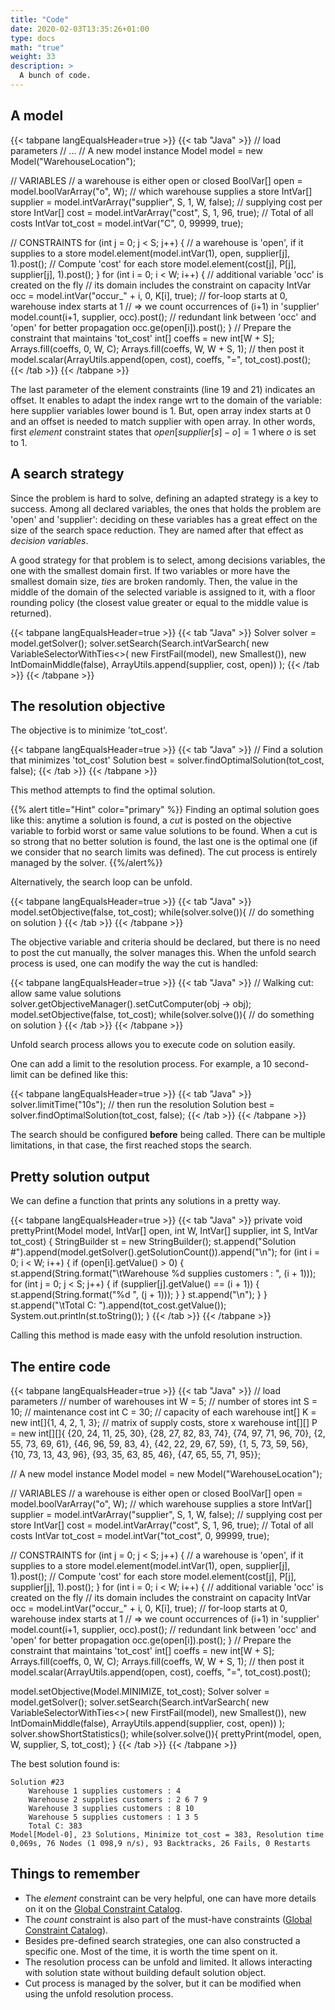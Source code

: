 ```yaml
---
title: "Code"
date: 2020-02-03T13:35:26+01:00
type: docs
math: "true"
weight: 33
description: >
  A bunch of code.
---
```


A model
-------

{{< tabpane langEqualsHeader=true >}} 
{{< tab "Java" >}}
// load parameters
// ...
// A new model instance
Model model = new Model("WarehouseLocation");

// VARIABLES
// a warehouse is either open or closed
BoolVar[] open = model.boolVarArray("o", W);
// which warehouse supplies a store
IntVar[] supplier = model.intVarArray("supplier", S, 1, W, false);
// supplying cost per store
IntVar[] cost = model.intVarArray("cost", S, 1, 96, true);
// Total of all costs
IntVar tot_cost = model.intVar("C", 0, 99999, true);

// CONSTRAINTS
for (int j = 0; j < S; j++) {
    // a warehouse is 'open', if it supplies to a store
    model.element(model.intVar(1), open, supplier[j], 1).post();
    // Compute 'cost' for each store
    model.element(cost[j], P[j], supplier[j], 1).post();
}
for (int i = 0; i < W; i++) {
    // additional variable 'occ' is created on the fly
    // its domain includes the constraint on capacity
    IntVar occ = model.intVar("occur_" + i, 0, K[i], true);
    // for-loop starts at 0, warehouse index starts at 1
    // => we count occurrences of (i+1) in 'supplier'
    model.count(i+1, supplier, occ).post();
    // redundant link between 'occ' and 'open' for better propagation
    occ.ge(open[i]).post();
}
// Prepare the constraint that maintains 'tot_cost'
int[] coeffs = new int[W + S];
Arrays.fill(coeffs, 0, W, C);
Arrays.fill(coeffs, W, W + S, 1);
// then post it
model.scalar(ArrayUtils.append(open, cost), coeffs, "=", tot_cost).post();
{{< /tab >}}
{{< /tabpane >}}

The last parameter of the element constraints (line 19 and 21) indicates
an offset. It enables to adapt the index range wrt to the domain of the
variable: here supplier variables lower bound is 1. But, open array
index starts at 0 and an offset is needed to match supplier with open
array. In other words, first *element* constraint states that
$open[supplier[s] - o] = 1$ where $o$ is set to 1.

A search strategy
-----------------

Since the problem is hard to solve, defining an adapted strategy is a
key to success. Among all declared variables, the ones that holds the
problem are 'open' and 'supplier': deciding on these variables has a
great effect on the size of the search space reduction. They are named
after that effect as *decision variables*.

A good strategy for that problem is to select, among decisions
variables, the one with the smallest domain first. If two variables or
more have the smallest domain size, *ties* are broken randomly. Then,
the value in the middle of the domain of the selected variable is
assigned to it, with a floor rounding policy (the closest value greater
or equal to the middle value is returned).

{{< tabpane langEqualsHeader=true >}} 
{{< tab "Java" >}}
Solver solver = model.getSolver();
solver.setSearch(Search.intVarSearch(
    new VariableSelectorWithTies<>(
        new FirstFail(model),
        new Smallest()),
    new IntDomainMiddle(false),
    ArrayUtils.append(supplier, cost, open))
);
{{< /tab >}}
{{< /tabpane >}}

The resolution objective
------------------------

The objective is to minimize 'tot\_cost'.

{{< tabpane langEqualsHeader=true >}} 
{{< tab "Java" >}}
// Find a solution that minimizes 'tot_cost'
Solution best = solver.findOptimalSolution(tot_cost, false);
{{< /tab >}}
{{< /tabpane >}}

This method attempts to find the optimal solution.

{{% alert title="Hint" color="primary" %}}
Finding an optimal solution goes like this: anytime a solution is
found, a *cut* is posted on the objective variable to forbid worst or
same value solutions to be found. When a cut is so strong that no
better solution is found, the last one is the optimal one (if we
consider that no search limits was defined). The cut process is
entirely managed by the solver.
{{%/alert%}}

Alternatively, the search loop can be unfold.

{{< tabpane langEqualsHeader=true >}} 
{{< tab "Java" >}}
model.setObjective(false, tot_cost);
while(solver.solve()){
    // do something on solution
}
{{< /tab >}}
{{< /tabpane >}}

The objective variable and criteria should be declared, but there is no
need to post the cut manually, the solver manages this. When the unfold
search process is used, one can modify the way the cut is handled:

{{< tabpane langEqualsHeader=true >}} 
{{< tab "Java" >}}
// Walking cut: allow same value solutions
solver.getObjectiveManager().<Integer>setCutComputer(obj -> obj);
model.setObjective(false, tot_cost);
while(solver.solve()){
    // do something on solution
}
{{< /tab >}}
{{< /tabpane >}}

Unfold search process allows you to execute code on solution easily.

One can add a limit to the resolution process. For example, a 10
second-limit can be defined like this:

{{< tabpane langEqualsHeader=true >}} 
{{< tab "Java" >}}
solver.limitTime("10s");
// then run the resolution
Solution best = solver.findOptimalSolution(tot_cost, false);
{{< /tab >}}
{{< /tabpane >}}

The search should be configured **before** being called. There can be
multiple limitations, in that case, the first reached stops the search.

Pretty solution output
----------------------

We can define a function that prints any solutions in a pretty way.

{{< tabpane langEqualsHeader=true >}} 
{{< tab "Java" >}}
private void prettyPrint(Model model, IntVar[] open, int W, IntVar[] supplier, int S, IntVar tot_cost) {
    StringBuilder st = new StringBuilder();
    st.append("Solution #").append(model.getSolver().getSolutionCount()).append("\n");
    for (int i = 0; i < W; i++) {
        if (open[i].getValue() > 0) {
            st.append(String.format("\tWarehouse %d supplies customers : ", (i + 1)));
            for (int j = 0; j < S; j++) {
                if (supplier[j].getValue() == (i + 1)) {
                    st.append(String.format("%d ", (j + 1)));
                }
            }
            st.append("\n");
        }
    }
    st.append("\tTotal C: ").append(tot_cost.getValue());
    System.out.println(st.toString());
}
{{< /tab >}}
{{< /tabpane >}}

Calling this method is made easy with the unfold resolution instruction.

The entire code
---------------

{{< tabpane langEqualsHeader=true >}} 
{{< tab "Java" >}}
// load parameters
// number of warehouses
int W = 5;
// number of stores
int S = 10;
// maintenance cost
int C = 30;
// capacity of each warehouse
int[] K = new int[]{1, 4, 2, 1, 3};
// matrix of supply costs, store x warehouse
int[][] P = new int[][]{
    {20, 24, 11, 25, 30},
    {28, 27, 82, 83, 74},
    {74, 97, 71, 96, 70},
    {2, 55, 73, 69, 61},
    {46, 96, 59, 83, 4},
    {42, 22, 29, 67, 59},
    {1, 5, 73, 59, 56},
    {10, 73, 13, 43, 96},
    {93, 35, 63, 85, 46},
    {47, 65, 55, 71, 95}};

// A new model instance
Model model = new Model("WarehouseLocation");

// VARIABLES
// a warehouse is either open or closed
BoolVar[] open = model.boolVarArray("o", W);
// which warehouse supplies a store
IntVar[] supplier = model.intVarArray("supplier", S, 1, W, false);
// supplying cost per store
IntVar[] cost = model.intVarArray("cost", S, 1, 96, true);
// Total of all costs
IntVar tot_cost = model.intVar("tot_cost", 0, 99999, true);

// CONSTRAINTS
for (int j = 0; j < S; j++) {
    // a warehouse is 'open', if it supplies to a store
    model.element(model.intVar(1), open, supplier[j], 1).post();
    // Compute 'cost' for each store
    model.element(cost[j], P[j], supplier[j], 1).post();
}
for (int i = 0; i < W; i++) {
    // additional variable 'occ' is created on the fly
    // its domain includes the constraint on capacity
    IntVar occ = model.intVar("occur_" + i, 0, K[i], true);
    // for-loop starts at 0, warehouse index starts at 1
    // => we count occurrences of (i+1) in 'supplier'
    model.count(i+1, supplier, occ).post();
    // redundant link between 'occ' and 'open' for better propagation
    occ.ge(open[i]).post();
}
// Prepare the constraint that maintains 'tot_cost'
int[] coeffs = new int[W + S];
Arrays.fill(coeffs, 0, W, C);
Arrays.fill(coeffs, W, W + S, 1);
// then post it
model.scalar(ArrayUtils.append(open, cost), coeffs, "=", tot_cost).post();

model.setObjective(Model.MINIMIZE, tot_cost);
Solver solver = model.getSolver();
solver.setSearch(Search.intVarSearch(
    new VariableSelectorWithTies<>(
        new FirstFail(model),
        new Smallest()),
    new IntDomainMiddle(false),
    ArrayUtils.append(supplier, cost, open))
);
solver.showShortStatistics();
while(solver.solve()){
    prettyPrint(model, open, W, supplier, S, tot_cost);
}
{{< /tab >}}
{{< /tabpane >}}

The best solution found is:

```
Solution #23
    Warehouse 1 supplies customers : 4
    Warehouse 2 supplies customers : 2 6 7 9
    Warehouse 3 supplies customers : 8 10
    Warehouse 5 supplies customers : 1 3 5
    Total C: 383
Model[Model-0], 23 Solutions, Minimize tot_cost = 383, Resolution time 0,069s, 76 Nodes (1 098,9 n/s), 93 Backtracks, 26 Fails, 0 Restarts
```

Things to remember
------------------

-   The *element* constraint can be very helpful, one can have more
    details on it on the [Global Constraint
    Catalog](http://sofdem.github.io/gccat/gccat/Celement.html).
-   The *count* constraint is also part of the must-have constraints
    ([Global Constraint
    Catalog](http://sofdem.github.io/gccat/gccat/Ccount.html)).
-   Besides pre-defined search strategies, one can also constructed a
    specific one. Most of the time, it is worth the time spent on it.
-   The resolution process can be unfold and limited. It allows
    interacting with solution state without building default solution
    object.
-   Cut process is managed by the solver, but it can be modified when
    using the unfold resolution process.